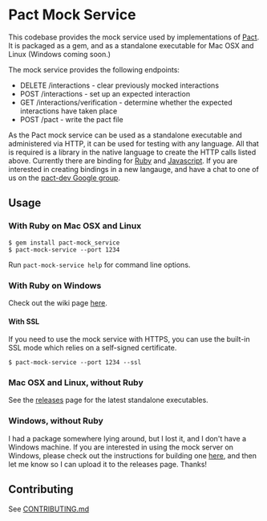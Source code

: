 # Pact Mock Service

This codebase provides the mock service used by implementations of [Pact][pact]. It is packaged as a gem, and as a standalone executable for Mac OSX and Linux (Windows coming soon.)

The mock service provides the following endpoints:

* DELETE /interactions - clear previously mocked interactions
* POST /interactions - set up an expected interaction
* GET /interactions/verification - determine whether the expected interactions have taken place
* POST /pact - write the pact file

As the Pact mock service can be used as a standalone executable and administered via HTTP, it can be used for testing with any language. All that is required is a library in the native language to create the HTTP calls listed above. Currently there are binding for [Ruby][pact] and [Javascript][javascript]. If you are interested in creating bindings in a new langauge, and have a chat to one of us on the [pact-dev Google group][pact-dev].

## Usage

### With Ruby on Mac OSX and Linux

    $ gem install pact-mock_service
    $ pact-mock-service --port 1234

Run `pact-mock-service help` for command line options.

### With Ruby on Windows

Check out the wiki page [here][install-windows].

#### With SSL

If you need to use the mock service with HTTPS, you can use the built-in SSL mode which relies on a self-signed certificate.

    $ pact-mock-service --port 1234 --ssl

### Mac OSX and Linux, without Ruby

See the [releases][releases] page for the latest standalone executables.

### Windows, without Ruby

I had a package somewhere lying around, but I lost it, and I don't have a Windows machine. If you are interested in using the mock server on Windows, please check out the instructions for building one [here][windows], and then let me know so I can upload it to the releases page. Thanks!

## Contributing

See [CONTRIBUTING.md](/CONTRIBUTING.md)

[pact]: https://github.com/realestate-com-au/pact
[releases]: https://github.com/bethesque/pact-mock_service/releases
[javascript]: https://github.com/DiUS/pact-consumer-js-dsl
[pact-dev]: https://groups.google.com/forum/#!forum/pact-dev
[windows]: https://github.com/bethesque/pact-mock_service/wiki/Building-a-Windows-standalone-executable
[install-windows]: https://github.com/bethesque/pact-mock_service/wiki/Installing-the-pact-mock_service-gem-on-Windows

